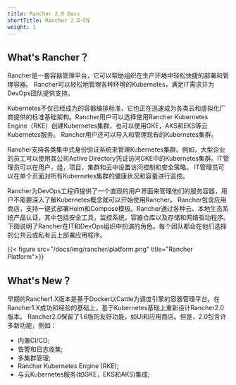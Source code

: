 ```yaml
---
title: Rancher 2.0 Docs
shortTitle: Rancher 2.0-CN
weight: 1
---
```


## What's Rancher？

Rancher是一套容器管理平台，它可以帮助组织在生产环境中轻松快捷的部署和管理容器。 Rancher可以轻松地管理各种环境的Kubernetes，满足IT需求并为DevOps团队提供支持。

Kubernetes不仅已经成为的容器编排标准，它也正在迅速成为各类云和虚拟化厂商提供的标准基础架构。Rancher用户可以选择使用Rancher Kubernetes Engine（RKE）创建Kubernetes集群，也可以使用GKE，AKS和EKS等云Kubernetes服务。 Rancher用户还可以导入和管理现有的Kubernetes集群。

Rancher支持各类集中式身份验证系统来管理Kubernetes集群。例如，大型企业的员工可以使用其公司Active Directory凭证访问GKE中的Kubernetes集群。IT管​​理员可以在用户，组，项目，集群和云中设置访问控制和安全策略。 IT管​​理员可以在单个页面对所有Kubernetes集群的健康状况和容量进行监控。

Rancher为DevOps工程师提供了一个直观的用户界面来管理他们的服务容器，用户不需要深入了解Kubernetes概念就可以开始使用Rancher。 Rancher包含应用商店，支持一键式部署Helm和Compose模板。Rancher通过各种云、本地生态系统产品认证，其中包括安全工具，监控系统，容器仓库以及存储和网络驱动程序。下图说明了Rancher在IT和DevOps组织中扮演的角色。每个团队都会在他们选择的公共云或私有云上部署应用程序。 

{{< figure src="/docs/img/rancher/platform.png" title="Rancher Platform">}}

## What's New？

早期的Rancher1.X版本是基于Docker以Cattle为调度引擎的容器管理平台。在Rancher1.X成功和经验的基础上，基于Kubernetes基础上重新设计Rancher2.0版本。 Rancher2.0保留了1.6版的友好功能，如UI和应用商店。但是，2.0包含许多新功能，例如：

- 内置CI/CD;
- 告警和日志收集;
- 多集群管理;
- Rancher Kubernetes Engine (RKE);
- 与云Kubernetes服务(如GKE，EKS和AKS)集成;
